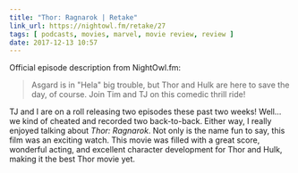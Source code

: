 ```yaml
---
title: "Thor: Ragnarok | Retake"
link_url: https://nightowl.fm/retake/27
tags: [ podcasts, movies, marvel, movie review, review ]
date: 2017-12-13 10:57
---
```


Official episode description from NightOwl.fm:

> Asgard is in "Hela" big trouble, but Thor and Hulk are here to save the day, of course. Join Tim and TJ on this comedic thrill ride!

TJ and I are on a roll releasing two episodes these past two weeks! Well… we kind of cheated and recorded two back-to-back. Either way, I really enjoyed talking about *Thor: Ragnarok*. Not only is the name fun to say, this film was an exciting watch. This movie was filled with a great score, wonderful acting, and excellent character development for Thor and Hulk, making it the best Thor movie yet.
